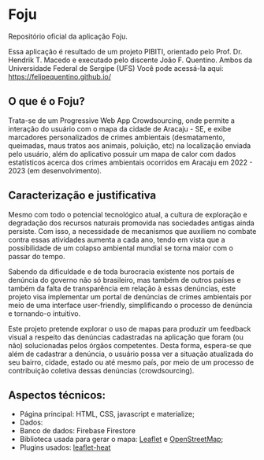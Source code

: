 # Foju
Repositório oficial da aplicação Foju.

Essa aplicação é resultado de um projeto PIBITI, orientado pelo Prof. Dr. Hendrik T. Macedo e executado pelo discente João F. Quentino. Ambos da Universidade Federal de Sergipe (UFS)
Você pode acessá-la aqui: https://felipequentino.github.io/

## O que é o Foju?
Trata-se de um Progressive Web App Crowdsourcing, onde permite a interação do usuário com o mapa da cidade de Aracaju - SE, e exibe marcadores personalizados de crimes ambientais (desmatamento, queimadas, maus tratos aos animais, poluição, etc) na localização enviada pelo usuário, além do aplicativo possuir um mapa de calor com dados estatísticos acerca dos crimes ambientais ocorridos em Aracaju em 2022 - 2023 (em desenvolvimento).


## Caracterização e justificativa
Mesmo com todo o potencial tecnológico atual, a cultura de exploração e degradação dos recursos naturais promovida nas sociedades antigas ainda persiste. Com isso, a necessidade de mecanismos que auxiliem no combate contra essas atividades aumenta a cada ano, tendo em vista que a possibilidade de um colapso ambiental mundial se torna maior com o passar do tempo. 

Sabendo da dificuldade e de toda burocracia existente nos portais de denúncia do governo não só brasileiro, mas também de outros países e também da falta de transparência em relação à essas denúncias, este projeto visa implementar um portal de denúncias de crimes ambientais por meio de uma interface user-friendly, simplificando o processo de denúncia e tornando-o intuitivo. 

Este projeto pretende explorar o uso de mapas para produzir um feedback visual a respeito das denúncias cadastradas na aplicação que foram (ou não) solucionadas pelos órgãos competentes. Desta forma, espera-se que além de cadastrar a denúncia, o usuário possa ver a situação atualizada do seu bairro, cidade, estado ou até mesmo país, por meio de um processo de contribuição coletiva dessas denúncias (crowdsourcing).


## Aspectos técnicos:
- Página principal: HTML, CSS, javascript e materialize;
- Dados:
- Banco de dados: Firebase Firestore
- Biblioteca usada para gerar o mapa: [Leaflet](https://leafletjs.com/) e [OpenStreetMap](https://www.openstreetmap.org/);
- Plugins usados: [leaflet-heat](https://github.com/Leaflet/Leaflet.heat)
